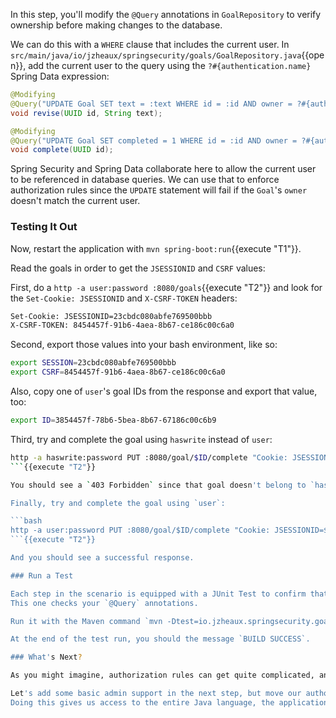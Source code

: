 In this step, you'll modify the `@Query` annotations in `GoalRepository` to verify ownership before making changes to the database.

We can do this with a `WHERE` clause that includes the current user.
In `src/main/java/io/jzheaux/springsecurity/goals/GoalRepository.java`{{open}}, add the current user to the query using the `?#{authentication.name}` Spring Data expression:

```java
@Modifying
@Query("UPDATE Goal SET text = :text WHERE id = :id AND owner = ?#{authentication.name}") // change this line
void revise(UUID id, String text);

@Modifying
@Query("UPDATE Goal SET completed = 1 WHERE id = :id AND owner = ?#{authentication.name}") // change this line
void complete(UUID id);
```

Spring Security and Spring Data collaborate here to allow the current user to be referenced in database queries.
We can use that to enforce authorization rules since the `UPDATE` statement will fail if the `Goal`'s `owner` doesn't match the current user.

### Testing It Out

Now, restart the application with `mvn spring-boot:run`{{execute "T1"}}.

Read the goals in order to get the `JSESSIONID` and `CSRF` values:

First, do a `http -a user:password :8080/goals`{{execute "T2"}} and look for the `Set-Cookie: JSESSIONID` and `X-CSRF-TOKEN` headers:

```bash
Set-Cookie: JSESSIONID=23cbdc080abfe769500bbb
X-CSRF-TOKEN: 8454457f-91b6-4aea-8b67-ce186c00c6a0
```

Second, export those values into your bash environment, like so:

```bash
export SESSION=23cbdc080abfe769500bbb
export CSRF=8454457f-91b6-4aea-8b67-ce186c00c6a0
```

Also, copy one of `user`'s goal IDs from the response and export that value, too:

```bash
export ID=3854457f-78b6-5bea-8b67-67186c00c6b9
```

Third, try and complete the goal using `haswrite` instead of `user`:

```bash
http -a haswrite:password PUT :8080/goal/$ID/complete "Cookie: JSESSIONID=$SESSION; X-CSRF-TOKEN: $CSRF"
```{{execute "T2"}}

You should see a `403 Forbidden` since that goal doesn't belong to `haswrite`.

Finally, try and complete the goal using `user`:

```bash
http -a user:password PUT :8080/goal/$ID/complete "Cookie: JSESSIONID=$SESSION; X-CSRF-TOKEN: $CSRF"
```{{execute "T2"}}

And you should see a successful response.

### Run a Test

Each step in the scenario is equipped with a JUnit Test to confirm that everything works.
This one checks your `@Query` annotations.

Run it with the Maven command `mvn -Dtest=io.jzheaux.springsecurity.goals.Module2_Tests#task_3 test`{{execute "T2"}}.

At the end of the test run, you should the message `BUILD SUCCESS`.

### What's Next?

As you might imagine, authorization rules can get quite complicated, and SpEL can only take us so far.

Let's add some basic admin support in the next step, but move our authorization rules into pure Java.
Doing this gives us access to the entire Java language, the application context, and to the ability to unit test our logic.